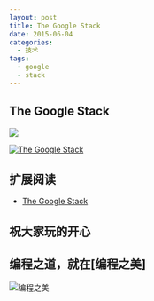 ```yaml
---
layout: post
title: The Google Stack
date: 2015-06-04
categories:
  - 技术
tags:
  - google
  - stack
---
```

## The Google Stack

![](/img/article/06/2015-06-04-the-google-stack.png)

[![The Google Stack](/img/article/06/2015-06-04-the-google-stack.png)](/docs/08/google-stack.pdf)


## 扩展阅读

* [The Google Stack](http://malteschwarzkopf.de/research/assets/google-stack.pdf)


## 祝大家玩的开心

## 编程之道，就在[编程之美]

![编程之美](/img/weixin_qr.jpg)

